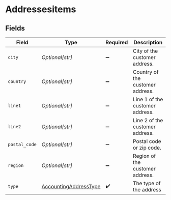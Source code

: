 # Addressesitems


## Fields

| Field                                                                 | Type                                                                  | Required                                                              | Description                                                           |
| --------------------------------------------------------------------- | --------------------------------------------------------------------- | --------------------------------------------------------------------- | --------------------------------------------------------------------- |
| `city`                                                                | *Optional[str]*                                                       | :heavy_minus_sign:                                                    | City of the customer address.                                         |
| `country`                                                             | *Optional[str]*                                                       | :heavy_minus_sign:                                                    | Country of the customer address.                                      |
| `line1`                                                               | *Optional[str]*                                                       | :heavy_minus_sign:                                                    | Line 1 of the customer address.                                       |
| `line2`                                                               | *Optional[str]*                                                       | :heavy_minus_sign:                                                    | Line 2 of the customer address.                                       |
| `postal_code`                                                         | *Optional[str]*                                                       | :heavy_minus_sign:                                                    | Postal code or zip code.                                              |
| `region`                                                              | *Optional[str]*                                                       | :heavy_minus_sign:                                                    | Region of the customer address.                                       |
| `type`                                                                | [AccountingAddressType](../../models/shared/accountingaddresstype.md) | :heavy_check_mark:                                                    | The type of the address                                               |